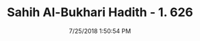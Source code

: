 ---
title        : "Sahih Al-Bukhari Hadith - 1. 626"
date         : 7/25/2018 1:50:54 PM
draft        : false
type         : "hadith"
layout       : "hadith"
BookCode     : "SHB"
VolumeNumber : "1"
HadithNumber : "626"
categories  :  ["Adhan-Superiority of 'Isha' prayer in congregation"]
tags  :  ["Abu Huraira"]
---
